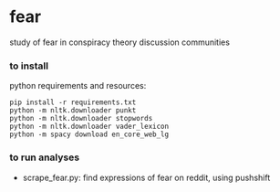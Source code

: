 # fear
study of fear in conspiracy theory discussion communities

### to install
python requirements and resources:
```shell
pip install -r requirements.txt
python -m nltk.downloader punkt
python -m nltk.downloader stopwords
python -m nltk.downloader vader_lexicon
python -m spacy download en_core_web_lg
``` 

### to run analyses
* scrape_fear.py: find expressions of fear on reddit, using pushshift